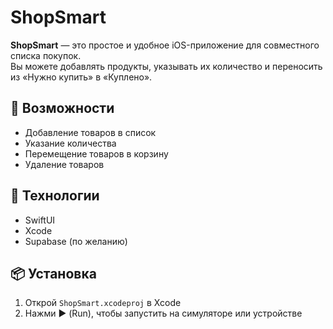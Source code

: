 # ShopSmart

**ShopSmart** — это простое и удобное iOS-приложение для совместного списка покупок.  
Вы можете добавлять продукты, указывать их количество и переносить из «Нужно купить» в «Куплено».

## 📱 Возможности

- Добавление товаров в список
- Указание количества
- Перемещение товаров в корзину
- Удаление товаров

## 🔧 Технологии

- SwiftUI
- Xcode
- Supabase (по желанию)

## 📦 Установка

1. Открой `ShopSmart.xcodeproj` в Xcode
2. Нажми ▶️ (Run), чтобы запустить на симуляторе или устройстве
